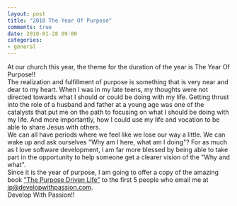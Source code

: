 ```yaml
---
layout: post
title: "2010 The Year Of Purpose"
comments: true
date: 2010-01-28 09:00
categories:
- general
---
```


At our church this year, the theme for the duration of the year is The Year Of Purpose!!   
The realization and fulfillment of purpose is something that is very near and dear to my heart. When I was in my late teens, my thoughts were not directed towards what I should or could be doing with my life. Getting thrust into the role of a husband and father at a young age was one of the catalysts that put me on the path to focusing on what I should be doing with my life. And more importantly, how I could use my life and vocation to be able to share Jesus with others.   
We can all have periods where we feel like we lose our way a little. We can wake up and ask ourselves "Why am I here, what am I doing"? For as much as I love software development, I am far more blessed by being able to take part in the opportunity to help someone get a clearer vision of the "Why and what".   
Since it is the year of purpose, I am going to offer a copy of the amazing book ["The Purpose Driven Life"](http://www.amazon.com/Purpose-Driven-Life-Rick-Warren/dp/0310205719) to the first 5 people who email me at jp@developwithpassion.com.   
Develop With Passion!!




